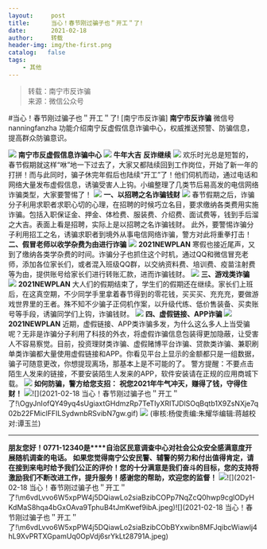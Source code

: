 ```yaml
---
layout:     post
title:      当心！春节刚过骗子也＂开工＂了!
date:       2021-02-18
author:     转载
header-img: img/the-first.png
catalog:   false
tags:
    - 其他
---
```


<blockquote><p>转载：南宁市反诈骗<br>
来源：微信公众号</p></blockquote>

#当心！春节刚过骗子也＂开工＂了!
[南宁市反诈骗]
**南宁市反诈骗**
微信号nanningfanzha
功能介绍南宁反虚假信息诈骗中心，权威推送预警、防骗信息，提高群众防骗意识。

![]({{site.baseurl}}/postimg/m6vdLvvo6W5xpPW4j5DQiawLo2siaBzibCO1KVgQftJ3OMB3HTvAjOZNGW8NPqkBNzKoNuo87JkFL0bLsUFmG72jA.gif)
**南宁市反虚假信息诈骗中心**
![]({{site.baseurl}}/postimg/OgyJnIofQY49yq4sUgiaxtGHdmzRp7TeTIyXRITJDlSOqBqtb1X9ZsNXje7q02b22FMiclFFILSydwnbRSvibN7gw.gif)
**牛年大吉**
**反诈继续**
![]({{site.baseurl}}/postimg/OgyJnIofQY49yq4sUgiaxtGHdmzRp7TeTkWRmuZGkmgpV5vCFKT6nr2RmwEgQ3blyN4micXIoGV8Sv5ZHkm8Aialg.gif)
欢乐时光总是短暂的，春节假期就这样“咻”地一下过去了，大家又都陆续回到工作岗位，开始了新一年的打拼！而与此同时，骗子休完年假后也陆续“开工”了！他们伺机而动，通过电话和网络大量发布虚假信息，诱骗受害人上钩。小编整理了几类节后易高发的电信网络诈骗类型，大家要警惕了！
![]({{site.baseurl}}/postimg/OgyJnIofQY49yq4sUgiaxtGHdmzRp7TeTIyXRITJDlSOqBqtb1X9ZsNXje7q02b22FMiclFFILSydwnbRSvibN7gw.gif)
**一、以招聘之名诈骗钱财**
![]({{site.baseurl}}/postimg/m6vdLvvo6W5xpPW4j5DQiawLo2siaBzibCOlKRAZdOODWfss6YQ3cPYfY2AuXE3qibwjUg2h3X7b7AkZclVxOwETkQ.jpeg)
春节假期之后，诈骗分子利用求职者求职心切的心理，在招聘的时候巧立名目，要求缴纳各类费用实施诈骗。包括入职保证金、押金、体检费、服装费、介绍费、面试费等，钱到手后溜之大吉。表面上看是招聘，实际上是以招聘之名诈骗钱财。
此外，要警惕诈骗分子利用招工之名，诱骗求职者到境外从事电信网络诈骗，警方对此将重拳打击！
**二、假冒老师以收学杂费为由进行诈骗**
![]({{site.baseurl}}/postimg/m6vdLvvo6W5xpPW4j5DQiawLo2siaBzibCOJuYToBGqzo2ptTdXQ3iaklz1xfliamBDl9pyYthukkTchHMeA4WTc6zA.jpeg)
**2021NEWPLAN**
寒假也接近尾声，又到了缴纳各类学杂费的时间。诈骗分子也抓住这个时机，通过QQ和微信冒充老师，添加各位家长们，或者混入班级QQ群，以交纳资料费、培训费、疫苗注射费等为由，提供账号给家长们进行转账汇款，进而诈骗钱财。
![]({{site.baseurl}}/postimg/OgyJnIofQY49yq4sUgiaxtGHdmzRp7TeTIyXRITJDlSOqBqtb1X9ZsNXje7q02b22FMiclFFILSydwnbRSvibN7gw.gif)
**三、游戏类诈骗**
![]({{site.baseurl}}/postimg/m6vdLvvo6W5xpPW4j5DQiawLo2siaBzibCOAgKGlFib3edlc6YYppECzR7TefU0zl0uMGl6KK84nNUlNicIfKMBiae4g.jpeg)
**2021NEWPLAN**
大人们的假期结束了，学生们的假期还在继续。家长们上班后，在这真空期，不少同学手里拿着春节得到的零花钱，买买买、充充充，要做游戏世界里的王者。殊不知不少骗子正伺机作案，以升级代练、低价售装备、买卖账号等手段，诱骗同学们上钩，诈骗钱财。
![]({{site.baseurl}}/postimg/OgyJnIofQY49yq4sUgiaxtGHdmzRp7TeTIyXRITJDlSOqBqtb1X9ZsNXje7q02b22FMiclFFILSydwnbRSvibN7gw.gif)
**四、虚假链接、APP诈骗**
![]({{site.baseurl}}/postimg/m6vdLvvo6W5xpPW4j5DQiawLo2siaBzibCOJOMqxqwvM7lWtKMCJ9sric1c6Glic66L507HBksnIxvNiaj6yQ2HuMBXQ.jpeg)
**2021NEWPLAN**
近期，虚假链接、APP类诈骗多发，为什么这么多人上当受骗呢？无非是诈骗分子利用了科技的外衣，将虚假诈骗信息包装得更加隐蔽，让受害人不容易察觉。目前，投资理财类诈骗、虚假赌博平台诈骗、贷款类诈骗、兼职刷单类诈骗都大量使用虚假链接和APP。你看见平台上显示的金额都只是一组数据，骗子可随意更改，你想提现离场，那基本上是不可能的了。
警方提醒：不要点击陌生人发来的链接，不要安装陌生人发来的APP，软件安装请在正规的应用商城下载。
![]({{site.baseurl}}/postimg/OgyJnIofQY49yq4sUgiaxtGHdmzRp7TeTIyXRITJDlSOqBqtb1X9ZsNXje7q02b22FMiclFFILSydwnbRSvibN7gw.gif)
**如何防骗，警方给您支招：**
**祝您2021年牛气冲天，赚得了钱，守得住财！**
![]({{site.baseurl}}/postimg/m6vdLvvo6W5xpPW4j5DQiawLo2siaBzibCOP0yJQlhP9wHyadelqD24LcpsMIZn0IwOXFnFgnLpib32nH7miaMooO3g.jpeg)![](2021-02-18
当心！春节刚过骗子也＂开工＂了!\\OgyJnIofQY49yq4sUgiaxtGHdmzRp7TeTIyXRITJDlSOqBqtb1X9ZsNXje7q02b22FMiclFFILSydwnbRSvibN7gw.gif)
![]({{site.baseurl}}/postimg/m6vdLvvo6W5xpPW4j5DQiawLo2siaBzibCOkL251ZINEicytayV28nlMLXBwhXTelY6ibmE4OHKMlHkxTpn8nS6hPuA.jpeg)
(审核:杨俊责编:朱耀华编辑:蒋越校对:谭玉兰)
***
**朋友您好！0771-12340是****自治区民意调查中心对社会公众安全感满意度开展随机调查的电话。**
**如果您觉得南宁公安民警、辅警的努力和付出值得肯定，请在接到来电时给予我们公正的评价！您的十分满意是我们奋斗的目标，您的支持将激励我们不断改进工作，提升服务！感谢您的帮助，欢迎您的监督！**
![]({{site.baseurl}}/postimg/m6vdLvvo6W5xpPW4j5DQiawLo2siaBzibCOhqEwI5OFdcWia9qNN5SA6wf51cN2bos1LRZJlCqribRvBfydm3UP0s5A.jpeg)![](2021-02-18
当心！春节刚过骗子也＂开工＂了!\\m6vdLvvo6W5xpPW4j5DQiawLo2siaBzibCOPp7NqZcQ0hwp9cglODyHKdMaS8hqa4bGxOAva9TphuB4tJmKwef9ibA.jpeg)![](2021-02-18
当心！春节刚过骗子也＂开工＂了!\\m6vdLvvo6W5xpPW4j5DQiawLo2siaBzibCObBYxwibn8MFJqibcWiawlj4hL9XvPRTXGpamUq0OpVdj6srYkLt28791A.jpeg)
